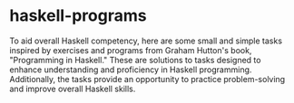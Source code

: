 # haskell-programs

To aid overall Haskell competency, here are some small and simple tasks inspired by exercises and programs from Graham Hutton's book, "Programming in Haskell." These are solutions to tasks designed to enhance understanding and proficiency in Haskell programming. Additionally, the tasks provide an opportunity to practice problem-solving and improve overall Haskell skills.
